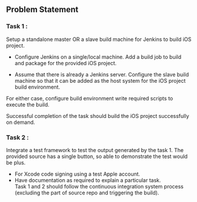 ## Problem Statement

### Task 1 :

 Setup a standalone  master OR a slave build machine for Jenkins to build iOS project.  
  
* Configure Jenkins on a single/local machine. Add a build job to build and package for the provided iOS project.  
  
* Assume that there is already a Jenkins server. Configure the slave build machine so that it can be added as the host system for the iOS project build environment.  
  
For either case, configure build environment write required scripts to execute the build.  
  
Successful completion of the task should build the iOS project successfully on demand.  

### Task 2 :  
 Integrate a test framework to test the output generated by the task 1. The provided source has a single button, so able to demonstrate the test would be plus.  
  
  
* For Xcode code signing using a test Apple account.  
* Have documentation as required to explain a particular task.  
Task 1 and 2 should follow the continuous integration system process (excluding the part of source repo and triggering the build).